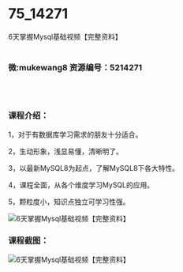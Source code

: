 # 75_14271
6天掌握Mysql基础视频【完整资料】
<br/></br>
<h3>微:mukewang8 资源编号：5214271</h3>
<br/></br>
<h3>课程介绍：</h3>
<p>1，对于有数据库学习需求的朋友十分适合。</p>
<p>2，生动形象，浅显易懂，清晰明了。</p>
<p>3，以最新MySQL8为起点，了解MySQL8下各大特性。</p>
<p>4，课程全面，从各个维度学习MySQL的应用。</p>
<p>5，颗粒度小，知识点独立可学习性强。</p>
<p><img src="https://www.ko996.com/wp-content/uploads/img/2020/07/1-24-300x172.png" alt="6天掌握Mysql基础视频【完整资料】"></p>
<div class="info-desc">
<h3>课程截图：</h3>
<p><img src="https://www.ko996.com/wp-content/uploads/img/2020/07/2-28.png" alt="6天掌握Mysql基础视频【完整资料】"></p>


			
</div>
